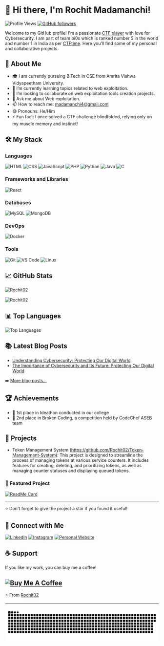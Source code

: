 # 👋 Hi there, I'm Rochit Madamanchi!

![Profile Views](https://komarev.com/ghpvc/?username=Rochit02&style=flat-square&color=blue) [![GitHub followers](https://img.shields.io/github/followers/Rochit02?label=Follow&style=social)](https://github.com/Rochit02/?tab=follow)

Welcome to my GitHub profile! 
I'm a passionate [CTF player](https://ctftime.org/user/186252) with love for Cybersecurity. I am part of team bi0s which is ranked number 5 in the world and number 1 in India as per [CTFtime](https://ctftime.org/team/662). 
Here you'll find some of my personal and collaborative projects.

## 🚀 About Me

- 🎓 I am currently pursuing B.Tech in CSE from Amrita Vishwa Vidyapeetham University.
- 🌱 I’m currently learning topics related to web exploitation.
- 👯 I’m looking to collaborate on web exploitation tools creation projects. <!-- - 🤔 I’m looking for help with [Projects or areas where you need help]. -->
- 💬 Ask me about Web exploitation.
- 📫 How to reach me: madamanchi4@gmail.com
- 😄 Pronouns: He/Him
- ⚡ Fun fact: I once solved a CTF challenge blindfolded, relying only on my muscle memory and instinct!

## 🛠 My Stack

### Languages
![HTML](https://img.shields.io/badge/-HTML-black?style=flat-square&logo=html5)
![CSS](https://img.shields.io/badge/-CSS-black?style=flat-square&logo=css3)
![JavaScript](https://img.shields.io/badge/-JavaScript-black?style=flat-square&logo=javascript)
![PHP](https://img.shields.io/badge/-PHP-black?style=flat-square&logo=php)
![Python](https://img.shields.io/badge/-Python-black?style=flat-square&logo=python)
![Java](https://img.shields.io/badge/-Java-black?style=flat-square&logo=java)
![C](https://img.shields.io/badge/-C-black?style=flat-square&logo=c)

### Frameworks and Libraries
![React](https://img.shields.io/badge/-React-black?style=flat-square&logo=react)
<!--![Laravel](https://img.shields.io/badge/-Laravel-black?style=flat-square&logo=laravel)-->
### Databases
![MySQL](https://img.shields.io/badge/-MySQL-black?style=flat-square&logo=mysql)
![MongoDB](https://img.shields.io/badge/-MongoDB-black?style=flat-square&logo=mongodb)

### DevOps
![Docker](https://img.shields.io/badge/-Docker-black?style=flat-square&logo=docker)
<!--![Jenkins](https://img.shields.io/badge/-Jenkins-black?style=flat-square&logo=jenkins)-->
### Tools
![Git](https://img.shields.io/badge/-Git-black?style=flat-square&logo=git)
![VS Code](https://img.shields.io/badge/-VS%20Code-black?style=flat-square&logo=visual-studio-code)
![Linux](https://img.shields.io/badge/-Linux-black?style=flat-square&logo=linux)


## 📈 GitHub Stats

![Rochit02](https://github-readme-stats.vercel.app/api?username=Rochit02&show_icons=true&theme=radical)

<p><img align="center" src="https://github-readme-streak-stats.herokuapp.com/?user=Rochit02&" alt="Rochit02" /></p>

## 📊 Top Languages

![Top Languages](https://github-readme-stats.vercel.app/api/top-langs/?username=Rochit02&layout=compact&theme=radical)

## 📚 Latest Blog Posts
<!-- BLOG-POST-LIST:START -->
- [Understanding Cybersecurity: Protecting Our Digital World](https://medium.com/@madamanchi4/understanding-cybersecurity-protecting-our-digital-world-b48179b2f688)
- [The Importance of Cybersecurity and Its Future: Protecting Our Digital World](https://medium.com/@madamanchi4/the-importance-of-cybersecurity-and-its-future-protecting-our-digital-world-3542364130b5)
<!-- BLOG-POST-LIST:END -->

➡️ [More blog posts...](https://medium.com/@madamanchi4)

## 🏆 Achievements

- 🥇 1st place in Ideathon conducted in our college
- 🥈 2nd place in Broken Coding, a competition held by CodeChef ASEB team 
<!-- - 🥉 [Achievement 3]-->

## 📂 Projects
- Token Management System (https://github.com/Rochit02/Token-Management-System): This project is designed to streamline the process of managing tokens at various service counters. It includes features for creating, deleting, and prioritizing tokens, as well as managing counter statuses and displaying queued tokens.

### 📌 Featured Project

[![ReadMe Card](https://github-readme-stats.vercel.app/api/pin/?username=Rochit02&repo=write-up&theme=radical)](https://github.com/Rochit02/write-up)

---

⭐️ Don't forget to give the project a star if you found it useful!

<!--### 🗂️ Other Projects

- [Project 1](https://github.com/Rochit02/Token-Management-System): This project is designed to streamline the process of managing tokens at various service counters. It includes features for creating, deleting, and prioritizing tokens, as well as managing counter statuses and displaying queued tokens.
<!-- - [Project 2](https://github.com/Rochit02/project2): Brief description - [Project 3](https://github.com/Rochit02/project3): Brief description-->

## 🔗 Connect with Me

[![LinkedIn](https://img.shields.io/badge/-LinkedIn-blue?style=flat-square&logo=linkedin&logoColor=white)](www.linkedin.com/in/rochit-madamanchi-6063731b1)
[![Instagram](https://img.shields.io/badge/-Instagram-blue?style=flat-square&logo=instagram&logoColor=white)](https://instagram.com/phant0m.w36)
[![Personal Website](https://img.shields.io/badge/-Website-black?style=flat-square&logo=website&logoColor=white)](https://rochit02.github.io)

## ☕️ Support

If you like my work, you can buy me a coffee!

[![Buy Me A Coffee](https://img.shields.io/badge/Buy%20Me%20A%20Coffee-yellow?style=flat-square&logo=buy-me-a-coffee&logoColor=white)](https://www.buymeacoffee.com/rochit)
---

⭐️ From [Rochit02](https://github.com/Rochit02)

---
<p align="center">
 <img width="1000" src="assets/github-snake.svg" alt="snake"/>
</p>

